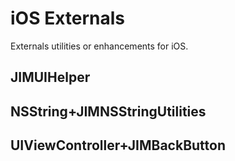 # iOS Externals
Externals utilities or enhancements for iOS.

## JIMUIHelper

## NSString+JIMNSStringUtilities

## UIViewController+JIMBackButton
